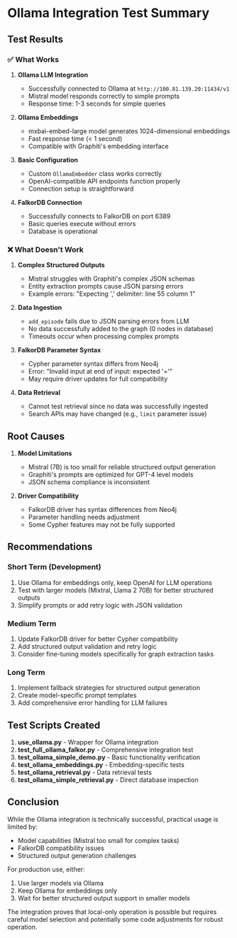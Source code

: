 # Ollama Integration Test Summary

## Test Results

### ✅ What Works

1. **Ollama LLM Integration**
   - Successfully connected to Ollama at `http://100.81.139.20:11434/v1`
   - Mistral model responds correctly to simple prompts
   - Response time: 1-3 seconds for simple queries

2. **Ollama Embeddings**
   - mxbai-embed-large model generates 1024-dimensional embeddings
   - Fast response time (< 1 second)
   - Compatible with Graphiti's embedding interface

3. **Basic Configuration**
   - Custom `OllamaEmbedder` class works correctly
   - OpenAI-compatible API endpoints function properly
   - Connection setup is straightforward

4. **FalkorDB Connection**
   - Successfully connects to FalkorDB on port 6389
   - Basic queries execute without errors
   - Database is operational

### ❌ What Doesn't Work

1. **Complex Structured Outputs**
   - Mistral struggles with Graphiti's complex JSON schemas
   - Entity extraction prompts cause JSON parsing errors
   - Example errors: "Expecting ',' delimiter: line 55 column 1"

2. **Data Ingestion**
   - `add_episode` fails due to JSON parsing errors from LLM
   - No data successfully added to the graph (0 nodes in database)
   - Timeouts occur when processing complex prompts

3. **FalkorDB Parameter Syntax**
   - Cypher parameter syntax differs from Neo4j
   - Error: "Invalid input at end of input: expected '='"
   - May require driver updates for full compatibility

4. **Data Retrieval**
   - Cannot test retrieval since no data was successfully ingested
   - Search APIs may have changed (e.g., `limit` parameter issue)

## Root Causes

1. **Model Limitations**
   - Mistral (7B) is too small for reliable structured output generation
   - Graphiti's prompts are optimized for GPT-4 level models
   - JSON schema compliance is inconsistent

2. **Driver Compatibility**
   - FalkorDB driver has syntax differences from Neo4j
   - Parameter handling needs adjustment
   - Some Cypher features may not be fully supported

## Recommendations

### Short Term (Development)
1. Use Ollama for embeddings only, keep OpenAI for LLM operations
2. Test with larger models (Mixtral, Llama 2 70B) for better structured outputs
3. Simplify prompts or add retry logic with JSON validation

### Medium Term
1. Update FalkorDB driver for better Cypher compatibility
2. Add structured output validation and retry logic
3. Consider fine-tuning models specifically for graph extraction tasks

### Long Term
1. Implement fallback strategies for structured output generation
2. Create model-specific prompt templates
3. Add comprehensive error handling for LLM failures

## Test Scripts Created

1. **use_ollama.py** - Wrapper for Ollama integration
2. **test_full_ollama_falkor.py** - Comprehensive integration test
3. **test_ollama_simple_demo.py** - Basic functionality verification
4. **test_ollama_embeddings.py** - Embedding-specific tests
5. **test_ollama_retrieval.py** - Data retrieval tests
6. **test_ollama_simple_retrieval.py** - Direct database inspection

## Conclusion

While the Ollama integration is technically successful, practical usage is limited by:
- Model capabilities (Mistral too small for complex tasks)
- FalkorDB compatibility issues
- Structured output generation challenges

For production use, either:
1. Use larger models via Ollama
2. Keep Ollama for embeddings only
3. Wait for better structured output support in smaller models

The integration proves that local-only operation is possible but requires careful model selection and potentially some code adjustments for robust operation.
